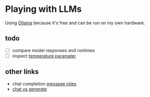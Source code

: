 # Playing with LLMs

Using [Ollama](https://github.com/ollama/ollama) because it's free and can be run on my own hardware.

## todo

- [ ] compare model responses and runtimes
- [ ] inspect [temperature paramater](https://github.com/ollama/ollama-python/blob/89e8b74f1ea6b1af8a9df2e00e120a2a7e430311/ollama/_types.py#L170C3-L170C14)

## other links

- chat completion [message roles](https://platform.openai.com/docs/guides/chat-completions/message-roles)
- [chat vs generate](https://github.com/ollama/ollama/issues/2774)
